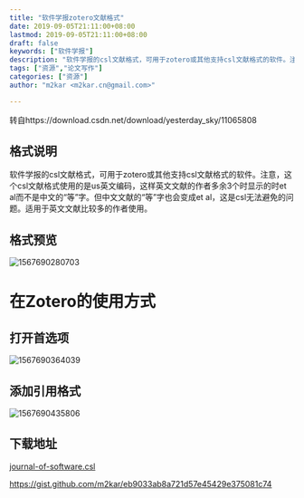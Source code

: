 ```yaml
---
title: "软件学报zotero文献格式"
date: 2019-09-05T21:11:00+08:00
lastmod: 2019-09-05T21:11:00+08:00
draft: false
keywords: ["软件学报"]
description: "软件学报的csl文献格式，可用于zotero或其他支持csl文献格式的软件。注意，这个csl文献格式使用的是us英文编码，这样英文文献的作者多余3个时显示的时et al而不是中文的“等”字。但中文文献的“等”字也会变成et al，这是csl无法避免的问题。适用于英文文献比较多的作者使用。"
tags: ["资源","论文写作"]
categories: ["资源"]
author: "m2kar <m2kar.cn@gmail.com>"

---
```


<!--more-->

转自https://download.csdn.net/download/yesterday_sky/11065808


## 格式说明
软件学报的csl文献格式，可用于zotero或其他支持csl文献格式的软件。注意，这个csl文献格式使用的是us英文编码，这样英文文献的作者多余3个时显示的时et al而不是中文的“等”字。但中文文献的“等”字也会变成et al，这是csl无法避免的问题。适用于英文文献比较多的作者使用。
## 格式预览

![1567690280703](./1567690280703.png)

# 在Zotero的使用方式

## 打开首选项

![1567690364039](./1567690364039.png)

## 添加引用格式

![1567690435806](./1567690435806.png)

## 下载地址

[journal-of-software.csl](./journal-of-software.csl)

https://gist.github.com/m2kar/eb9033ab8a721d57e45429e375081c74

<script src="https://gist.github.com/m2kar/eb9033ab8a721d57e45429e375081c74.js"></script>

